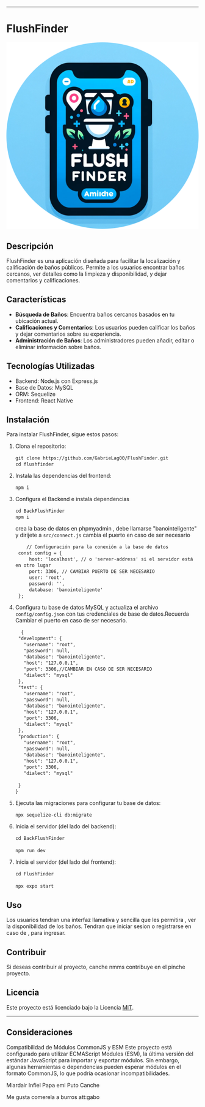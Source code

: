 

---

# FlushFinder
![FlushFinder Logo](/logo.svg)


## Descripción
FlushFinder es una aplicación diseñada para facilitar la localización y calificación de baños públicos. Permite a los usuarios encontrar baños cercanos, ver detalles como la limpieza y disponibilidad, y dejar comentarios y calificaciones.

## Características
- **Búsqueda de Baños**: Encuentra baños cercanos basados en tu ubicación actual.
- **Calificaciones y Comentarios**: Los usuarios pueden calificar los baños y dejar comentarios sobre su experiencia.
- **Administración de Baños**: Los administradores pueden añadir, editar o eliminar información sobre baños.

## Tecnologías Utilizadas
- Backend: Node.js con Express.js
- Base de Datos: MySQL
- ORM: Sequelize
- Frontend: React Native

## Instalación

Para instalar FlushFinder, sigue estos pasos:

1. Clona el repositorio:
   ```
   git clone https://github.com/GabrieLag00/FlushFinder.git
   cd flushfinder
   ```

2. Instala las dependencias del frontend:
   ```
   npm i
   ```
3. Configura el Backend e instala dependencias
   ```
   cd BackFlushFinder
   npm i
   ```
   crea la base de datos en phpmyadmin , debe llamarse "banointeligente" y dirijete a `src/connect.js` cambia el puerto en caso de ser necesario
   ```
       // Configuración para la conexión a la base de datos
    const config = {
        host: 'localhost', // o 'server-address' si el servidor está en otro lugar
        port: 3306, // CAMBIAR PUERTO DE SER NECESARIO
        user: 'root',
        password: '',
        database: 'banointeligente'
    };
   ```
   
4. Configura tu base de datos MySQL y actualiza el archivo `config/config.json` con tus credenciales de base de datos.Recuerda Cambiar el puerto en caso de ser necesario.
   ```
     {
    "development": {
      "username": "root",
      "password": null,
      "database": "banointeligente",
      "host": "127.0.0.1",
      "port": 3306,//CAMBIAR EN CASO DE SER NECESARIO
      "dialect": "mysql"
    },
    "test": {
      "username": "root",
      "password": null,
      "database": "banointeligente",
      "host": "127.0.0.1",
      "port": 3306,
      "dialect": "mysql"
    },
    "production": {
      "username": "root",
      "password": null,
      "database": "banointeligente",
      "host": "127.0.0.1",
      "port": 3306,
      "dialect": "mysql"
      
    }
   }

   ```

5. Ejecuta las migraciones para configurar tu base de datos:
   ```
   npx sequelize-cli db:migrate
   ```

6. Inicia el servidor (del lado del backend):
   ```
   cd BackFlushFinder
   
   npm run dev
   ```
6. Inicia el servidor (del lado del frontend):
   ```
   cd FlushFinder
   
   npx expo start
   ```
## Uso

Los usuarios tendran una interfaz llamativa y sencilla que les permitira , ver la disponibilidad de los baños. Tendran que iniciar sesion o registrarse en caso de , para ingresar.

## Contribuir

Si deseas contribuir al proyecto, canche nmms contribuye en el pinche proyecto.

## Licencia

Este proyecto está licenciado bajo la Licencia [MIT](LICENSE).

---
## Consideraciones

Compatibilidad de Módulos CommonJS y ESM
Este proyecto está configurado para utilizar ECMAScript Modules (ESM), la última versión del estándar JavaScript para importar y exportar módulos. Sin embargo, algunas herramientas o dependencias pueden esperar módulos en el formato CommonJS, lo que podría ocasionar incompatibilidades.

Miardair Infiel
Papa emi
Puto Canche

Me gusta comerela a burros att:gabo
